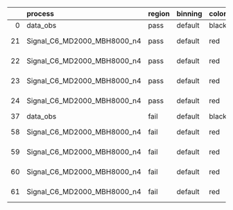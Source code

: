 |    | process                     | region   | binning   | color   | process_type   |   scale | variation   | source_filename                                                      | source_histname    | alias                       | title     |   combine_idx |     lnN |   shapes | syst_type   | direction   | variation_alias   |
|---:|:----------------------------|:---------|:----------|:--------|:---------------|--------:|:------------|:---------------------------------------------------------------------|:-------------------|:----------------------------|:----------|--------------:|--------:|---------:|:------------|:------------|:------------------|
|  0 | data_obs                    | pass     | default   | black   | DATA           |       1 | nominal     | ./histograms_for_2DAlphabet_v18//BH_Data.root                        | hpass              | Data                        | Data      |           nan | nan     |      nan | nan         | nan         | nan               |
| 21 | Signal_C6_MD2000_MBH8000_n4 | pass     | default   | red     | SIGNAL         |       1 | lumi        | ./histograms_for_2DAlphabet_v18//BH_Signal_C6_MD2000_MBH8000_n4.root | hpass              | Signal_C6_MD2000_MBH8000_n4 | BH signal |           nan |   1.016 |      nan | lnN         | nan         | nan               |
| 22 | Signal_C6_MD2000_MBH8000_n4 | pass     | default   | red     | SIGNAL         |       1 | SVM         | ./histograms_for_2DAlphabet_v18//BH_Signal_C6_MD2000_MBH8000_n4.root | hpass_SVMsyst_up   | Signal_C6_MD2000_MBH8000_n4 | BH signal |           nan | nan     |        1 | shapes      | Up          | SVMsyst           |
| 23 | Signal_C6_MD2000_MBH8000_n4 | pass     | default   | red     | SIGNAL         |       1 | SVM         | ./histograms_for_2DAlphabet_v18//BH_Signal_C6_MD2000_MBH8000_n4.root | hpass_SVMsyst_down | Signal_C6_MD2000_MBH8000_n4 | BH signal |           nan | nan     |        1 | shapes      | Down        | SVMsyst           |
| 24 | Signal_C6_MD2000_MBH8000_n4 | pass     | default   | red     | SIGNAL         |       1 | nominal     | ./histograms_for_2DAlphabet_v18//BH_Signal_C6_MD2000_MBH8000_n4.root | hpass              | Signal_C6_MD2000_MBH8000_n4 | BH signal |           nan | nan     |      nan | nan         | nan         | nan               |
| 37 | data_obs                    | fail     | default   | black   | DATA           |       1 | nominal     | ./histograms_for_2DAlphabet_v18//BH_Data.root                        | hfail              | Data                        | Data      |           nan | nan     |      nan | nan         | nan         | nan               |
| 58 | Signal_C6_MD2000_MBH8000_n4 | fail     | default   | red     | SIGNAL         |       1 | lumi        | ./histograms_for_2DAlphabet_v18//BH_Signal_C6_MD2000_MBH8000_n4.root | hfail              | Signal_C6_MD2000_MBH8000_n4 | BH signal |           nan |   1.016 |      nan | lnN         | nan         | nan               |
| 59 | Signal_C6_MD2000_MBH8000_n4 | fail     | default   | red     | SIGNAL         |       1 | SVM         | ./histograms_for_2DAlphabet_v18//BH_Signal_C6_MD2000_MBH8000_n4.root | hfail_SVMsyst_up   | Signal_C6_MD2000_MBH8000_n4 | BH signal |           nan | nan     |        1 | shapes      | Up          | SVMsyst           |
| 60 | Signal_C6_MD2000_MBH8000_n4 | fail     | default   | red     | SIGNAL         |       1 | SVM         | ./histograms_for_2DAlphabet_v18//BH_Signal_C6_MD2000_MBH8000_n4.root | hfail_SVMsyst_down | Signal_C6_MD2000_MBH8000_n4 | BH signal |           nan | nan     |        1 | shapes      | Down        | SVMsyst           |
| 61 | Signal_C6_MD2000_MBH8000_n4 | fail     | default   | red     | SIGNAL         |       1 | nominal     | ./histograms_for_2DAlphabet_v18//BH_Signal_C6_MD2000_MBH8000_n4.root | hfail              | Signal_C6_MD2000_MBH8000_n4 | BH signal |           nan | nan     |      nan | nan         | nan         | nan               |